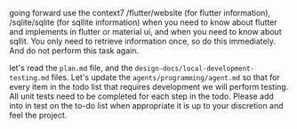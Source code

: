 going forward use the context7 /flutter/website (for flutter information), /sqlite/sqlite (for sqllite information) when you need to know about flutter and implements in flutter or material ui, and when you need to know about sqllit.  You only need to retrieve information once, so do this immediately.  And do not perform this task again.

let's read the `plan.md` file, and the `design-docs/local-development-testing.md` files.  Let's update the `agents/programming/agent.md` so that for every item in the todo list that requires development we will perform testing. All unit tests need to be completed for each step in the todo.  Please  add into in test on the to-do list when appropriate it is up to your discretion and feel the project.

